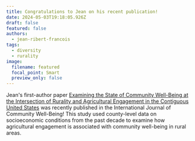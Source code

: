 ```yaml
---
title: Congratulations to Jean on his recent publication!
date: 2024-05-03T19:18:05.926Z
draft: false
featured: false
authors:
  - jean-ribert-francois
tags:
  - diversity
  - rurality
image:
  filename: featured
  focal_point: Smart
  preview_only: false
---
```

J﻿ean's first-author paper [Examining the State of Community Well-Being at the Intersection of Rurality and Agricultural Engagement in the Contiguous United States](https://scholar.google.com/scholar?oi=bibs&cluster=5739393296998125694&btnI=1&hl=en) was recently published in the International Journal of Community Well-Being! This study used county-level data on socioeconomic conditions from the past decade to examine how agricultural engagement is associated with community well-being in rural areas.